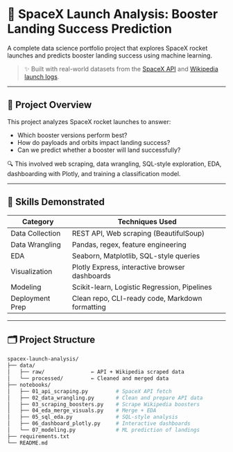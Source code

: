 # 🚀 SpaceX Launch Analysis: Booster Landing Success Prediction

A complete data science portfolio project that explores SpaceX rocket launches and predicts booster landing success using machine learning.

> ✨ Built with real-world datasets from the [SpaceX API](https://github.com/r-spacex/SpaceX-API) and [Wikipedia launch logs](https://en.wikipedia.org/wiki/List_of_Falcon_9_and_Falcon_Heavy_launches).

---

## 📌 Project Overview

This project analyzes SpaceX rocket launches to answer:
- Which booster versions perform best?
- How do payloads and orbits impact landing success?
- Can we predict whether a booster will land successfully?

🔍 This involved web scraping, data wrangling, SQL-style exploration, EDA, dashboarding with Plotly, and training a classification model.

---

## 🧠 Skills Demonstrated

| Category           | Techniques Used                                   |
|--------------------|---------------------------------------------------|
| Data Collection    | REST API, Web scraping (BeautifulSoup)           |
| Data Wrangling     | Pandas, regex, feature engineering                |
| EDA                | Seaborn, Matplotlib, SQL-style queries            |
| Visualization      | Plotly Express, interactive browser dashboards    |
| Modeling           | Scikit-learn, Logistic Regression, Pipelines     |
| Deployment Prep    | Clean repo, CLI-ready code, Markdown formatting  |

---

## 🗂️ Project Structure

```bash
spacex-launch-analysis/
├── data/
│   ├── raw/               ← API + Wikipedia scraped data
│   └── processed/         ← Cleaned and merged data
├── notebooks/
│   ├── 01_api_scraping.py         # SpaceX API fetch
│   ├── 02_data_wrangling.py       # Clean and prepare API data
│   ├── 03_scraping_boosters.py    # Scrape Wikipedia boosters
│   ├── 04_eda_merge_visuals.py    # Merge + EDA
│   ├── 05_sql_eda.py              # SQL-style analysis
│   ├── 06_dashboard_plotly.py     # Interactive dashboards
│   └── 07_modeling.py             # ML prediction of landings
├── requirements.txt
└── README.md

